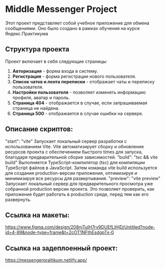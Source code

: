 # Middle Messenger Project

Этот проект представляет собой учебное приложение для обмена сообщениями. Оно было создано в рамках обучения на курсе Яндекс.Практикума

## Структура проекта

Проект включает в себя следующие страницы:

1. **Авторизация** - форма входа в систему.
2. **Регистрация** - форма регистрации нового пользователя.
3. **Список чатов и лента переписки** - отображает чаты и переписку пользователя.
4. **Настройки пользователя** - позволяет изменять информацию профиля, аватар и пароль.
5. **Страница 404** - отображается в случае, если запрашиваемая страница не найдена.
6. **Страница 500** - отображается в случае ошибки на сервере.

## Описание скриптов:

"start": "vite" Запускает локальный сервер разработки с использованием Vite. Vite автоматизирует сборку и обновление ресурсов проекта с обеспечением быстрого times для запуска, благодаря предварительной сборке зависимостей.
"build": "tsc && vite build" Выполняется TypeScript-компилятор (tsc) для компиляции TypeScript файлов в JavaScript. Затем команда vite build используется для создания production-версии приложения, оптимизируя и минимизируя все ресурсы для развертывания.
"preview": "vite preview" Запускает локальный сервер для предварительного просмотра уже собранной production версии проекта. Это позволяет проверить, как приложение будет работать в production среде, перед тем как его развернуть.

## Ссылка на макеты:

https://www.figma.com/design/208njTuIH7rv9DUEfLIHjD/Untitled?node-id=4-89&node-type=frame&t=2cOT1NFthEsdgpTx-0

## Ссылка на задеплоенный проект:

https://messengerpraltikum.netlify.app/


